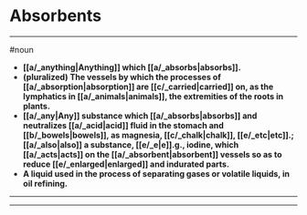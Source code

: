 # Absorbents
---
#noun
- **[[a/_anything|Anything]] which [[a/_absorbs|absorbs]].**
- **(pluralized) The vessels by which the processes of [[a/_absorption|absorption]] are [[c/_carried|carried]] on, as the lymphatics in [[a/_animals|animals]], the extremities of the roots in plants.**
- **[[a/_any|Any]] substance which [[a/_absorbs|absorbs]] and neutralizes [[a/_acid|acid]] fluid in the stomach and [[b/_bowels|bowels]], as magnesia, [[c/_chalk|chalk]], [[e/_etc|etc]].; [[a/_also|also]] a substance, [[e/_e|e]].g., iodine, which [[a/_acts|acts]] on the [[a/_absorbent|absorbent]] vessels so as to reduce [[e/_enlarged|enlarged]] and indurated parts.**
- **A liquid used in the process of separating gases or volatile liquids, in oil refining.**
---
---
